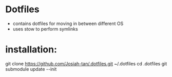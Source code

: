 # Dotfiles

- contains dotfiles for moving in between different OS
- uses stow to perform symlinks

# installation:

git clone https://github.com/Josiah-tan/.dotfiles.git ~/.dotfiles
cd .dotfiles
git submodule update --init
